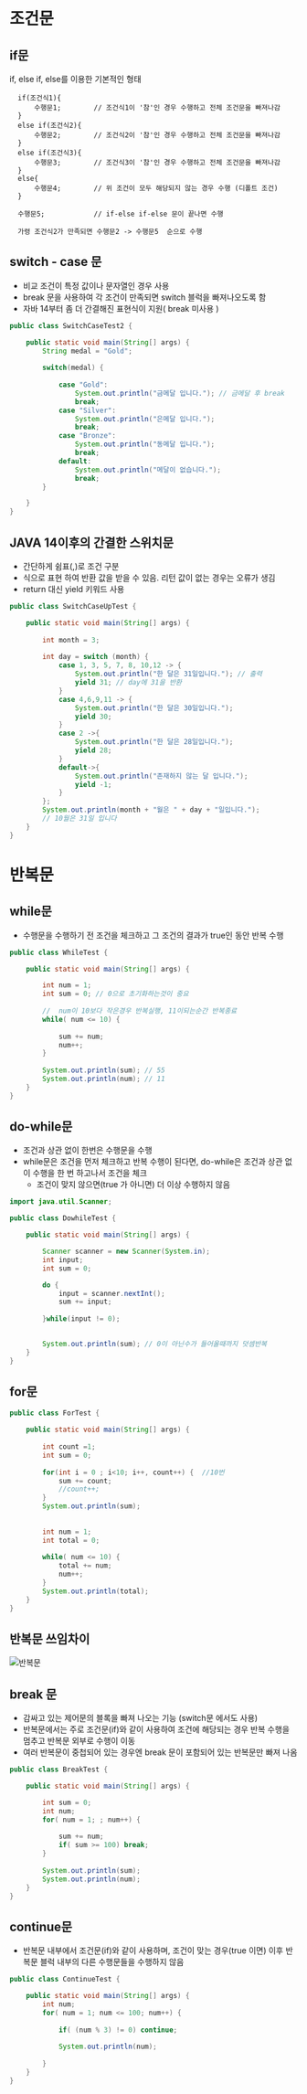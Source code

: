 # 조건문
## if문
if, else if, else를 이용한 기본적인 형태
```
  if(조건식1){
      수행문1;        // 조건식1이 '참'인 경우 수행하고 전체 조건문을 빠져나감
  }
  else if(조건식2){
      수행문2;        // 조건식2이 '참'인 경우 수행하고 전체 조건문을 빠져나감
  }
  else if(조건식3){
      수행문3;        // 조건식3이 '참'인 경우 수행하고 전체 조건문을 빠져나감
  }
  else{
      수행문4;        // 위 조건이 모두 해당되지 않는 경우 수행 (디폴트 조건)
  }

  수행문5;            // if-else if-else 문이 끝나면 수행

  가령 조건식2가 만족되면 수행문2 -> 수행문5  순으로 수행
```

## switch - case 문
- 비교 조건이 특정 값이나 문자열인 경우 사용
- break 문을 사용하여 각 조건이 만족되면 switch 블럭을 빠져나오도록 함
- 자바 14부터 좀 더 간결해진 표현식이 지원( break 미사용 )
```JAVA
public class SwitchCaseTest2 {

	public static void main(String[] args) {
		String medal = "Gold";
		
		switch(medal) {
		
			case "Gold":
				System.out.println("금메달 입니다."); // 금메달 후 break
				break;
			case "Silver":
				System.out.println("은메달 입니다.");
				break;
			case "Bronze":
				System.out.println("동메달 입니다.");
				break;
			default:
				System.out.println("메달이 없습니다.");
				break;
		}

	}
}
```
## JAVA 14이후의 간결한 스위치문
- 간단하게 쉼표(,)로 조건 구분
- 식으로 표현 하여 반환 값을 받을 수 있음. 리턴 값이 없는 경우는 오류가 생김
- return 대신 yield 키워드 사용
```JAVA
public class SwitchCaseUpTest {

	public static void main(String[] args) {
		
		int month = 3;
		
		int day = switch (month) {
	    	case 1, 3, 5, 7, 8, 10,12 -> {
	    		System.out.println("한 달은 31일입니다."); // 출력
	    		yield 31; // day에 31을 반환
	    	}
	    	case 4,6,9,11 -> {
	    		System.out.println("한 달은 30일입니다."); 
	    		yield 30;
	    	}
	    	case 2 ->{
	    		System.out.println("한 달은 28일입니다.");
	    		yield 28;
	    	}
	    	default->{
	    		System.out.println("존재하지 않는 달 입니다."); 
	    		yield -1;
	    	}
		};
		System.out.println(month + "월은 " + day + "일입니다.");
        // 10월은 31일 입니다
	}
}
```

# 반복문
## while문
- 수행문을 수행하기 전 조건을 체크하고 그 조건의 결과가 true인 동안 반복 수행
```JAVA
public class WhileTest {

	public static void main(String[] args) {

		int num = 1;
		int sum = 0; // 0으로 초기화하는것이 중요
		
		//  num이 10보다 작은경우 반복실행, 11이되는순간 반복종료
		while( num <= 10) {
			
			sum += num;
			num++;
		}
		
		System.out.println(sum); // 55
		System.out.println(num); // 11
	}
}
```

## do-while문
- 조건과 상관 없이 한번은 수행문을 수행
- while문은 조건을 먼저 체크하고 반복 수행이 된다면, do-while은 조건과 상관 없이 수행을 한 번 하고나서 조건을 체크
  - 조건이 맞지 않으면(true 가 아니면) 더 이상 수행하지 않음
```JAVA
import java.util.Scanner;

public class DowhileTest {

	public static void main(String[] args) {

		Scanner scanner = new Scanner(System.in);
		int input;
		int sum = 0;

		do {
			input = scanner.nextInt();
			sum += input;
			
		}while(input != 0);

			
		System.out.println(sum); // 0이 아닌수가 들어올때까지 덧셈반복
	}
}
```

## for문
```JAVA
public class ForTest {

	public static void main(String[] args) {
	
		int count =1;
		int sum = 0;
		
		for(int i = 0 ; i<10; i++, count++) {  //10번
			sum += count;
			//count++;
		}
		System.out.println(sum);
		
		
		int num = 1;
		int total = 0;
		
		while( num <= 10) {
			total += num;
			num++;
		}
		System.out.println(total);
	}
}

```
## 반복문 쓰임차이
![반복문](img/반복문.png)

## break 문
- 감싸고 있는 제어문의 블록을 빠져 나오는 기능 (switch문 에서도 사용)
- 반복문에서는 주로 조건문(if)와 같이 사용하여 조건에 해당되는 경우 반복 수행을 멈추고 반복문 외부로 수행이 이동
- 여러 반복문이 중첩되어 있는 경우엔 break 문이 포함되어 있는 반복문만 빠져 나옴
```JAVA
public class BreakTest {

	public static void main(String[] args) {

		int sum = 0;
		int num;
		for( num = 1; ; num++) {
			
			sum += num;
			if( sum >= 100)	break;
		}
		
		System.out.println(sum);
		System.out.println(num);
	}
}
```
## continue문
- 반복문 내부에서 조건문(if)와 같이 사용하며, 조건이 맞는 경우(true 이면) 이후 반복문 블럭 내부의 다른 수행문들을 수행하지 않음
```JAVA
public class ContinueTest {

	public static void main(String[] args) {
		int num;
		for( num = 1; num <= 100; num++) {
			
			if( (num % 3) != 0) continue; 
			
			System.out.println(num);
			
		}
	}
}
```